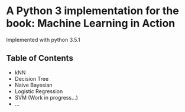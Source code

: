 # A Python 3 implementation for the book: Machine Learning in Action

Implemented with python 3.5.1

## Table of Contents

* kNN
* Decision Tree
* Naive Bayesian
* Logistic Regression
* SVM (Work in progress...)
* ...